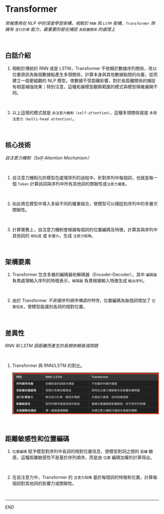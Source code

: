 # Transformer

_常被應用在 NLP 中的深度學習架構，相較於 `RNN` 和 `LSTM` 架構，`Transformer` 除擁有 `並行計算` 能力，最重要的是在捕捉 `長距離關係` 的處理上_

<br>

## 白話介紹

1. 相較於傳統的 RNN 或是 LSTM，Transformer 不依賴於數據序列關係，改以位置資訊為每個數據點產生多頭關係，計算本身與其他數據點間的向量，從而建立一個更縱觀的 NLP 模型，使數據不受距離影響，對於長距離關係的捕捉有相當補強效果；特別注意，這種拓展模型觀察範圍的模式與模型降維展開不同。

<br>

2. 以上這樣的模式就是 `自注意力機制（self-attention）`，這種多頭關係就是 `多頭注意力（multi-head attention）`。

<br>

## 核心技術

_自注意力機制（Self-Attention Mechanism）_

<br>

1. 自注意力機制允許模型在處理序列的過程中，針對序列中每個詞，也就是每一個 `Token`  計算該詞與序列中所有其他詞的關聯性或`注意力權重`。

<br>

2. 如此將在模型中導入多組不同的權重組合，使模型可以捕捉到序列中的多層次關聯性。

<br>

3. 計算實務上，自注意力機制會根據每個詞的位置編碼及特徵，計算其與序列中其他詞的 `相似度` 或 `影響力`，生成 `注意力矩陣`。

<br>

## 架構要素

1. Transformer 包含多層的編碼器和解碼器（Encoder-Decoder），其中 `編碼器` 負責處理輸入序列的特徵表示，`解碼器` 負責根據輸入特徵生成 `輸出序列`。

<br>

2. 由於 Transformer _不具備序列順序傳遞的特性_，位置編碼為每個詞增加了 `位置信息`，使模型能識別各詞的相對位置。

<br>

## 差異性

_RNN 和 LSTM 因距離而產生的長期依賴衰減問題_

<br>

1. Transformer 與 RNN/LSTM 的對比。

    ![](images/img_01.png)

<br>

## 距離敏感性和位置編碼

1. `位置編碼` 賦予模型對序列中各詞的相對位置信息，使模型對詞之間的 `距離` 敏感，這種距離敏感性不是基於序列順序，而是由 `位置` 編碼加權的計算得出。

<br>

2. 在自注意力中，Transformer 的 `注意力矩陣` 基於每個詞的特徵和位置，計算每個詞對其他詞的影響力或關聯性。

<br>

___

_END_